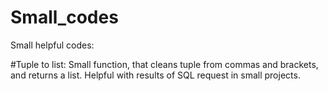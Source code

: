# Small_codes
Small helpful codes:

#Tuple to list:
Small function, that cleans tuple from commas and brackets, and returns a list.
Helpful with results of SQL request in small projects.



